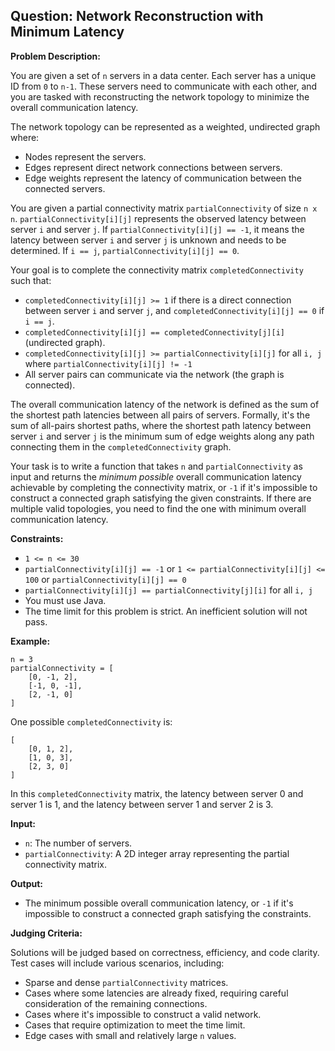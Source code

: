## Question: Network Reconstruction with Minimum Latency

**Problem Description:**

You are given a set of `n` servers in a data center.  Each server has a unique ID from `0` to `n-1`.  These servers need to communicate with each other, and you are tasked with reconstructing the network topology to minimize the overall communication latency.

The network topology can be represented as a weighted, undirected graph where:

*   Nodes represent the servers.
*   Edges represent direct network connections between servers.
*   Edge weights represent the latency of communication between the connected servers.

You are given a partial connectivity matrix `partialConnectivity` of size `n x n`. `partialConnectivity[i][j]` represents the observed latency between server `i` and server `j`. If `partialConnectivity[i][j] == -1`, it means the latency between server `i` and server `j` is unknown and needs to be determined. If `i == j`, `partialConnectivity[i][j] == 0`.

Your goal is to complete the connectivity matrix `completedConnectivity` such that:

*   `completedConnectivity[i][j] >= 1` if there is a direct connection between server `i` and server `j`, and `completedConnectivity[i][j] == 0` if `i == j`.
*   `completedConnectivity[i][j] == completedConnectivity[j][i]` (undirected graph).
*   `completedConnectivity[i][j] >= partialConnectivity[i][j]` for all `i, j` where `partialConnectivity[i][j] != -1`
*   All server pairs can communicate via the network (the graph is connected).

The overall communication latency of the network is defined as the sum of the shortest path latencies between all pairs of servers.  Formally, it's the sum of all-pairs shortest paths, where the shortest path latency between server `i` and server `j` is the minimum sum of edge weights along any path connecting them in the `completedConnectivity` graph.

Your task is to write a function that takes `n` and `partialConnectivity` as input and returns the *minimum possible* overall communication latency achievable by completing the connectivity matrix, or `-1` if it's impossible to construct a connected graph satisfying the given constraints. If there are multiple valid topologies, you need to find the one with minimum overall communication latency.

**Constraints:**

*   `1 <= n <= 30`
*   `partialConnectivity[i][j] == -1` or `1 <= partialConnectivity[i][j] <= 100` or `partialConnectivity[i][j] == 0`
*   `partialConnectivity[i][j] == partialConnectivity[j][i]` for all `i, j`
*   You must use Java.
*   The time limit for this problem is strict. An inefficient solution will not pass.

**Example:**

```
n = 3
partialConnectivity = [
    [0, -1, 2],
    [-1, 0, -1],
    [2, -1, 0]
]
```

One possible `completedConnectivity` is:

```
[
    [0, 1, 2],
    [1, 0, 3],
    [2, 3, 0]
]
```

In this `completedConnectivity` matrix, the latency between server 0 and server 1 is 1, and the latency between server 1 and server 2 is 3.

**Input:**

*   `n`: The number of servers.
*   `partialConnectivity`: A 2D integer array representing the partial connectivity matrix.

**Output:**

*   The minimum possible overall communication latency, or `-1` if it's impossible to construct a connected graph satisfying the constraints.

**Judging Criteria:**

Solutions will be judged based on correctness, efficiency, and code clarity.  Test cases will include various scenarios, including:

*   Sparse and dense `partialConnectivity` matrices.
*   Cases where some latencies are already fixed, requiring careful consideration of the remaining connections.
*   Cases where it's impossible to construct a valid network.
*   Cases that require optimization to meet the time limit.
*   Edge cases with small and relatively large `n` values.
